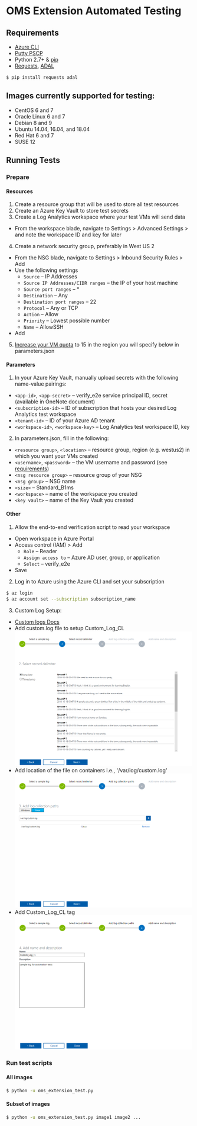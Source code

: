 
# OMS Extension Automated Testing

## Requirements

* [Azure CLI](https://docs.microsoft.com/en-us/cli/azure/install-azure-cli?view=azure-cli-latest)
* [Putty PSCP](https://www.putty.org/)
* Python 2.7+ & [pip](https://pip.pypa.io/en/stable/installing/)
* [Requests](http://docs.python-requests.org/en/master/), [ADAL](https://github.com/AzureAD/azure-activedirectory-library-for-python)

```bash
$ pip install requests adal
```

## Images currently supported for testing:
* CentOS 6 and 7
* Oracle Linux 6 and 7
* Debian 8 and 9
* Ubuntu 14.04, 16.04, and 18.04
* Red Hat 6 and 7
* SUSE 12

## Running Tests

### Prepare

#### Resources
1. Create a resource group that will be used to store all test resources
2. Create an Azure Key Vault to store test secrets
3. Create a Log Analytics workspace where your test VMs will send data
  - From the workspace blade, navigate to Settings > Advanced Settings > and note the workspace ID and key for later
4. Create a network security group, preferably in West US 2
  - From the NSG blade, navigate to Settings > Inbound Security Rules > Add
  - Use the following settings
    - `Source` – IP Addresses
    - `Source IP Addresses/CIDR ranges` – the IP of your host machine
    - `Source port ranges` – *
    - `Destination` – Any
    - `Destination port ranges` – 22
    - `Protocol` – Any or TCP
    - `Action` – Allow
    - `Priority` – Lowest possible number
    - `Name` – AllowSSH
  - Add
5. [Increase your VM quota](https://docs.microsoft.com/en-us/azure/azure-supportability/resource-manager-core-quotas-request) to 15 in the region you will specify below in parameters.json

#### Parameters
1. In your Azure Key Vault, manually upload secrets with the following name-value pairings:
  - `<app-id>`, `<app-secret>` – verify_e2e service principal ID, secret (available in OneNote document)
  - `<subscription-id>` – ID of subscription that hosts your desired Log Analytics test workspace
  - `<tenant-id>` – ID of your Azure AD tenant
  - `<workspace-id>`, `<workspace-key>` – Log Analytics test workspace ID, key  
2. In parameters.json, fill in the following:
  - `<resource group>`, `<location>` – resource group, region (e.g. westus2) in which you want your VMs created
  - `<username>`, `<password>` – the VM username and password (see [requirements](https://docs.microsoft.com/en-us/azure/virtual-machines/windows/faq#what-are-the-password-requirements-when-creating-a-vm))
  - `<nsg resource group>` – resource group of your NSG
  - `<nsg group>` – NSG name
  - `<size>` – Standard_B1ms
  - `<workspace>` – name of the workspace you created
  - `<key vault>` – name of the Key Vault you created

#### Other
1. Allow the end-to-end verification script to read your workspace
  - Open workspace in Azure Portal
  - Access control (IAM) > Add
    - `Role` – Reader
    - `Assign access to` – Azure AD user, group, or application
    - `Select` – verify_e2e
  - Save
2. Log in to Azure using the Azure CLI and set your subscription
```bash
$ az login
$ az account set --subscription subscription_name
```
3. Custom Log Setup:
  - [Custom logs Docs](https://docs.microsoft.com/en-us/azure/log-analytics/log-analytics-data-sources-custom-logs)
  - Add custom.log file to setup Custom_Log_CL
    ![AddingCustomlogFile](pictures/AddingCustomlogFile.png?raw=true)
  - Add location of the file on containers i.e., '/var/log/custom.log'
    ![AddLocationofFile](pictures/AddLocationofFile.png?raw=true)
  - Add Custom_Log_CL tag
  ![AddingCustomlogTag](pictures/AddingCustomlogTag.png?raw=true)

### Run test scripts

#### All images

```bash
$ python -u oms_extension_test.py
```

#### Subset of images

```bash
$ python -u oms_extension_test.py image1 image2 ...
```
